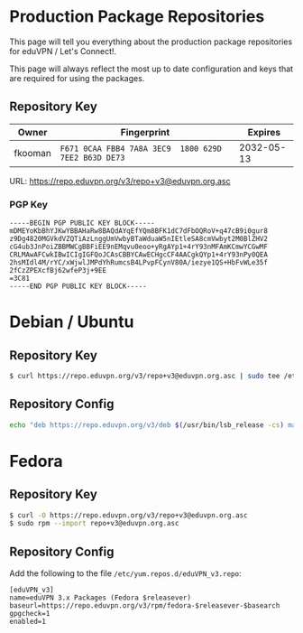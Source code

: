 # Production Package Repositories

This page will tell you everything about the production package repositories 
for eduVPN / Let's Connect!.

This page will always reflect the most up to date configuration and keys that
are required for using the packages.

## Repository Key

Owner   | Fingerprint                                          | Expires
------- | ---------------------------------------------------- | ----------
fkooman | `F671 0CAA FBB4 7A8A 3EC9  1800 629D 7EE2 B63D DE73` | 2032-05-13

URL: https://repo.eduvpn.org/v3/repo+v3@eduvpn.org.asc

### PGP Key

```
-----BEGIN PGP PUBLIC KEY BLOCK-----
mDMEYoKbBhYJKwYBBAHaRw8BAQdAYqEfYQm8BFK1dC7dFbOQRoV+q47cB9i0gur8
z9Dg4820MGVkdVZQTiAzLnggUmVwbyBTaWduaW5nIEtleSA8cmVwbyt2M0BlZHV2
cG4ub3JnPoiZBBMWCgBBFiEE9nEMqvu0eoo+yRgAYp1+4rY93nMFAmKCmwYCGwMF
CRLMAwAFCwkIBwICIgIGFQoJCAsCBBYCAwECHgcCF4AACgkQYp1+4rY93nPy0QEA
2hsMIdl4M/rYC/xWjwlJMPdYhRumcsB4LPvpFCynV80A/iezye1QS+HbFvWLe35f
2fCzZPEXcfBj62wfeP3j+9EE
=3C81
-----END PGP PUBLIC KEY BLOCK-----
```

# Debian / Ubuntu

## Repository Key

```bash
$ curl https://repo.eduvpn.org/v3/repo+v3@eduvpn.org.asc | sudo tee /etc/apt/trusted.gpg.d/eduVPN_v3.asc
```

## Repository Config

```bash
echo "deb https://repo.eduvpn.org/v3/deb $(/usr/bin/lsb_release -cs) main" | sudo tee /etc/apt/sources.list.d/eduVPN_v3.list
```

# Fedora

## Repository Key

```bash
$ curl -O https://repo.eduvpn.org/v3/repo+v3@eduvpn.org.asc
$ sudo rpm --import repo+v3@eduvpn.org.asc
```

## Repository Config

Add the following to the file `/etc/yum.repos.d/eduVPN_v3.repo`:

```
[eduVPN_v3]
name=eduVPN 3.x Packages (Fedora $releasever)
baseurl=https://repo.eduvpn.org/v3/rpm/fedora-$releasever-$basearch
gpgcheck=1
enabled=1
```
